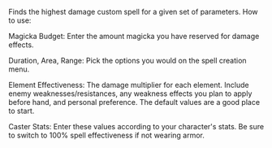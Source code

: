 Finds the highest damage custom spell for a given set of parameters. How to use:

Magicka Budget: Enter the amount magicka you have reserved for damage effects.

Duration, Area, Range: Pick the options you would on the spell creation menu.

Element Effectiveness: The damage multiplier for each element. Include enemy weaknesses/resistances, any weakness effects you plan to apply before hand, and personal preference. The default values are a good place to start.

Caster Stats: Enter these values according to your character's stats. Be sure to switch to 100% spell effectiveness if not wearing armor.

